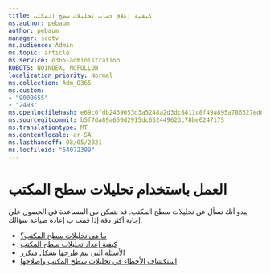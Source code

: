 ```yaml
---
title: كيفية إغلاق حساب تحليلات سطح المكتب
ms.author: pebaum
author: pebaum
manager: scotv
ms.audience: Admin
ms.topic: article
ms.service: o365-administration
ROBOTS: NOINDEX, NOFOLLOW
localization_priority: Normal
ms.collection: Adm_O365
ms.custom:
- "9000655"
- "2498"
ms.openlocfilehash: e69c0fdb2439053d3a5248a2d3dc8411c8f49a895a786327ed6e1775448751f6
ms.sourcegitcommit: b5f7da89a650d2915dc652449623c78be6247175
ms.translationtype: MT
ms.contentlocale: ar-SA
ms.lasthandoff: 08/05/2021
ms.locfileid: "54072399"
---
```

# <a name="working-with-desktop-analytics"></a>العمل باستخدام تحليلات سطح المكتب

يبدو أنك تسأل عن تحليلات سطح المكتب. قد نتمكن من المساعدة في الحصول على إجابة أكثر دقة إذا قمت ب إعادة صياغة سؤالك.

- [ما هي تحليلات سطح المكتب؟](https://docs.microsoft.com/configmgr/desktop-analytics/overview)
- [كيفية إعداد تحليلات سطح المكتب](https://docs.microsoft.com/configmgr/desktop-analytics/set-up)
- [الأسئلة التي يتم طرحها بشكل متكرر](https://docs.microsoft.com/configmgr/desktop-analytics/faq)
- [استكشاف الأخطاء في تحليلات سطح المكتب وإصلاحها](https://docs.microsoft.com/configmgr/desktop-analytics/troubleshooting)